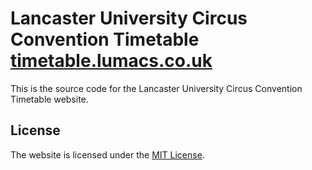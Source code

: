 # Lancaster University Circus Convention Timetable [timetable.lumacs.co.uk](https://timetable.lumacs.co.uk)

This is the source code for the Lancaster University Circus Convention Timetable website.

## License

The website is licensed under the [MIT License](LICENSE.md).
